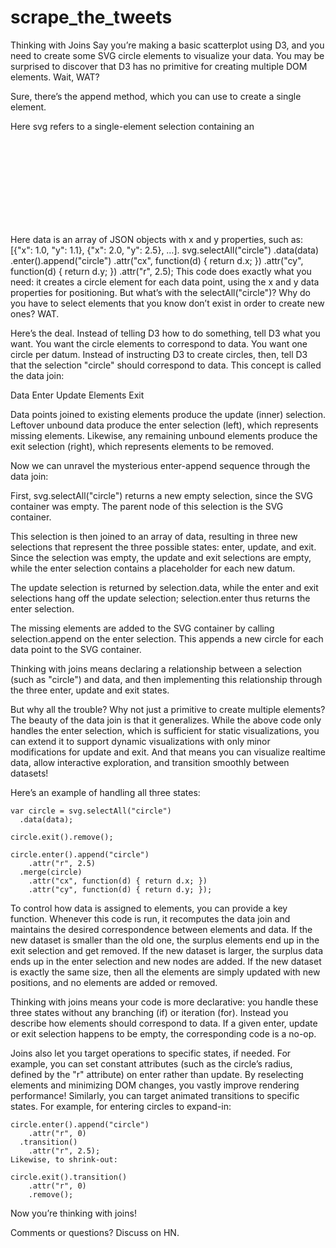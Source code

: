# scrape_the_tweets


Thinking with Joins
Say you’re making a basic scatterplot using D3, and you need to create some SVG circle elements to visualize your data. You may be surprised to discover that D3 has no primitive for creating multiple DOM elements. Wait, WAT?

Sure, there’s the append method, which you can use to create a single element.

Here svg refers to a single-element selection containing an <svg> element created previously (or selected from the current page, say).
svg.append("circle")
    .attr("cx", d.x)
    .attr("cy", d.y)
    .attr("r", 2.5);
But that’s just a single circle, and you want many circles: one for each data point. Before you bust out a for loop and brute-force it, consider this mystifying sequence from one of D3’s examples.

Here data is an array of JSON objects with x and y properties, such as: [{"x": 1.0, "y": 1.1}, {"x": 2.0, "y": 2.5}, …].
svg.selectAll("circle")
  .data(data)
  .enter().append("circle")
    .attr("cx", function(d) { return d.x; })
    .attr("cy", function(d) { return d.y; })
    .attr("r", 2.5);
This code does exactly what you need: it creates a circle element for each data point, using the x and y data properties for positioning. But what’s with the selectAll("circle")? Why do you have to select elements that you know don’t exist in order to create new ones? WAT.

Here’s the deal. Instead of telling D3 how to do something, tell D3 what you want. You want the circle elements to correspond to data. You want one circle per datum. Instead of instructing D3 to create circles, then, tell D3 that the selection "circle" should correspond to data. This concept is called the data join:

Data
Enter
Update
Elements
Exit

Data points joined to existing elements produce the update (inner) selection. Leftover unbound data produce the enter selection (left), which represents missing elements. Likewise, any remaining unbound elements produce the exit selection (right), which represents elements to be removed.

Now we can unravel the mysterious enter-append sequence through the data join:

First, svg.selectAll("circle") returns a new empty selection, since the SVG container was empty. The parent node of this selection is the SVG container.

This selection is then joined to an array of data, resulting in three new selections that represent the three possible states: enter, update, and exit. Since the selection was empty, the update and exit selections are empty, while the enter selection contains a placeholder for each new datum.

The update selection is returned by selection.data, while the enter and exit selections hang off the update selection; selection.enter thus returns the enter selection.

The missing elements are added to the SVG container by calling selection.append on the enter selection. This appends a new circle for each data point to the SVG container.

Thinking with joins means declaring a relationship between a selection (such as "circle") and data, and then implementing this relationship through the three enter, update and exit states.

But why all the trouble? Why not just a primitive to create multiple elements? The beauty of the data join is that it generalizes. While the above code only handles the enter selection, which is sufficient for static visualizations, you can extend it to support dynamic visualizations with only minor modifications for update and exit. And that means you can visualize realtime data, allow interactive exploration, and transition smoothly between datasets!

Here’s an example of handling all three states:

```
var circle = svg.selectAll("circle")
  .data(data);

circle.exit().remove();

circle.enter().append("circle")
    .attr("r", 2.5)
  .merge(circle)
    .attr("cx", function(d) { return d.x; })
    .attr("cy", function(d) { return d.y; });
```

To control how data is assign­ed to elements, you can pro­vide a key function.
Whenever this code is run, it recomputes the data join and maintains the desired correspondence between elements and data. If the new dataset is smaller than the old one, the surplus elements end up in the exit selection and get removed. If the new dataset is larger, the surplus data ends up in the enter selection and new nodes are added. If the new dataset is exactly the same size, then all the elements are simply updated with new positions, and no elements are added or removed.

Thinking with joins means your code is more declarative: you handle these three states without any branching (if) or iteration (for). Instead you describe how elements should correspond to data. If a given enter, update or exit selection happens to be empty, the corresponding code is a no-op.

Joins also let you target operations to specific states, if needed. For example, you can set constant attributes (such as the circle’s radius, defined by the "r" attribute) on enter rather than update. By reselecting elements and minimizing DOM changes, you vastly improve rendering performance! Similarly, you can target animated transitions to specific states. For example, for entering circles to expand-in:
```
circle.enter().append("circle")
    .attr("r", 0)
  .transition()
    .attr("r", 2.5);
Likewise, to shrink-out:

circle.exit().transition()
    .attr("r", 0)
    .remove();
```
    
    
Now you’re thinking with joins!

Comments or questions? Discuss on HN.
